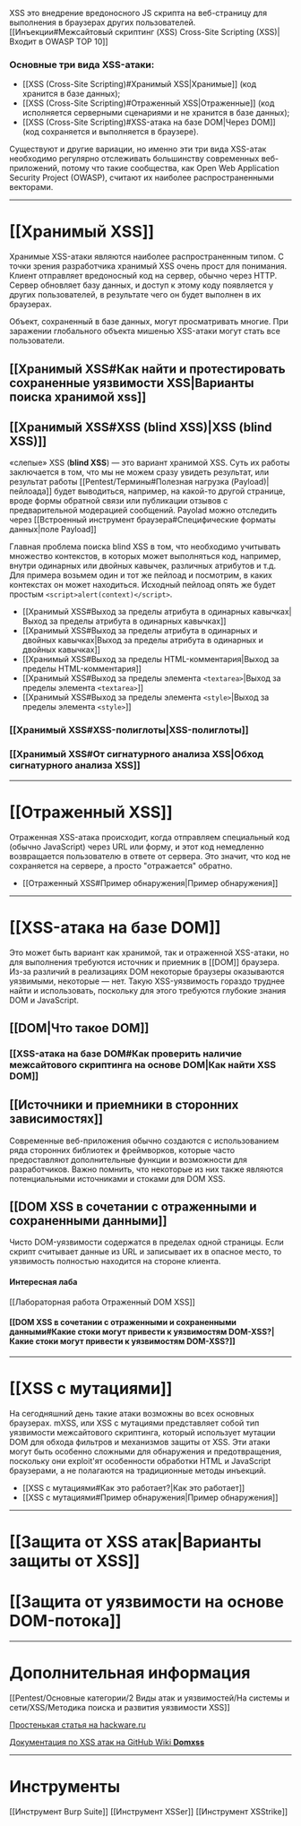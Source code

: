 
XSS это внедрение вредоносного JS скрипта на веб-страницу для выполнения в браузерах других пользователей.
[[Инъекции#Межсайтовый скриптинг (XSS) Cross-Site Scripting (XSS)|Входит в OWASP TOP 10]]


### Основные три вида XSS-атаки:
- [[XSS (Cross-Site Scripting)#Хранимый XSS|Хранимые]] (код хранится в базе данных);
- [[XSS (Cross-Site Scripting)#Отраженный XSS|Отраженные]] (код исполняется серверными сценариями и не хранится в базе данных);
- [[XSS (Cross-Site Scripting)#XSS-атака на базе DOM|Через DOM]] (код сохраняется и выполняется в браузере).

Существуют и другие вариации, но именно эти три вида XSS-атак необходимо регулярно отслеживать большинству современных веб-приложений, потому что такие сообщества, как Open Web Application Security Project (OWASP), считают их наиболее распространенными векторами.

---
# [[Хранимый XSS]]

Хранимые XSS-атаки являются наиболее распространенным типом. С точки зрения разработчика хранимый XSS очень прост для понимания. Клиент отправляет вредоносный код на сервер, обычно через HTTP. Сервер обновляет базу данных, и доступ к этому коду появляется у других пользователей, в результате чего он будет выполнен в их браузерах.

Объект, сохраненный в базе данных, могут просматривать многие. При заражении глобального объекта мишенью XSS-атаки могут стать все пользователи.

## [[Хранимый XSS#Как найти и протестировать сохраненные уязвимости XSS|Варианты поиска хранимой xss]]


## [[Хранимый XSS#XSS (**blind XSS**)|XSS (blind XSS)]]

«слепые» XSS (**blind XSS**) — это вариант хранимой XSS. Суть их работы заключается в том, что мы не можем сразу увидеть результат, или результат работы [[Pentest/Термины#Полезная нагрузка (Payload)|пейлоада]] будет выводиться, например, на какой-то другой странице, вроде формы обратной связи или публикации отзывов с предварительной модерацией сообщений. Payolad можно отследить через [[Встроенный инструмент браузера#Специфические форматы данных|поле Payload]]

Главная проблема поиска blind XSS в том, что необходимо учитывать множество контекстов, в которых может выполняться код, например, внутри одинарных или двойных кавычек, различных атрибутов и т.д. Для примера возьмем один и тот же пейлоад и посмотрим, в каких контекстах он может находиться. Исходный пейлоад опять же будет простым `<script>alert(context)</script>`.

- [[Хранимый XSS#Выход за пределы атрибута в одинарных кавычках|Выход за пределы атрибута в одинарных кавычках]]
- [[Хранимый XSS#Выход за пределы атрибута в одинарных и двойных кавычках|Выход за пределы атрибута в одинарных и двойных кавычках]]
- [[Хранимый XSS#Выход за пределы HTML-комментария|Выход за пределы HTML-комментария]]
- [[Хранимый XSS#Выход за пределы элемента `<textarea>`|Выход за пределы элемента `<textarea>`]]
- [[Хранимый XSS#Выход за пределы элемента `<style>`|Выход за пределы элемента `<style>`]]

### [[Хранимый XSS#XSS-полиглоты|XSS-полиглоты]]

### [[Хранимый XSS#От сигнатурного анализа XSS|Обход сигнатурного анализа XSS]]

----
# [[Отраженный XSS]]

Отраженная XSS-атака происходит, когда отправляем специальный код (обычно JavaScript) через URL или форму, и этот код немедленно возвращается пользователю в ответе от сервера. Это значит, что код не сохраняется на сервере, а просто "отражается" обратно.

- [[Отраженный XSS#Пример обнаружения|Пример обнаружения]]

----
# [[XSS-атака на базе DOM]]

Это может быть вариант как хранимой, так и отраженной XSS-атаки, но для выполнения требуются источник и приемник в [[DOM]] браузера. Из-за различий в реализациях DOM некоторые браузеры оказываются уязвимыми, некоторые — нет. Такую XSS-уязвимость гораздо труднее найти и использовать, поскольку для этого требуются глубокие знания DOM и JavaScript.

## [[DOM|Что такое DOM]]

### [[XSS-атака на базе DOM#Как проверить наличие межсайтового скриптинга на основе DOM|Как найти XSS DOM]]


## [[Источники и приемники в сторонних зависимостях]]

Современные веб-приложения обычно создаются с использованием ряда сторонних библиотек и фреймворков, которые часто предоставляют дополнительные функции и возможности для разработчиков. Важно помнить, что некоторые из них также являются потенциальными источниками и стоками для DOM XSS.

## [[DOM XSS в сочетании с отраженными и сохраненными данными]]

Чисто DOM-уязвимости содержатся в пределах одной страницы. Если скрипт считывает данные из URL и записывает их в опасное место, то уязвимость полностью находится на стороне клиента.
#### Интересная лаба
[[Лабораторная работа Отраженный DOM XSS]]

#### [[DOM XSS в сочетании с отраженными и сохраненными данными#Какие стоки могут привести к уязвимостям DOM-XSS?|Какие стоки могут привести к уязвимостям DOM-XSS?]]

----
# [[XSS с мутациями]]

На сегодняшний день такие атаки возможны во всех основных браузерах. mXSS, или XSS с мутациями представляет собой тип уязвимости межсайтового скриптинга, который использует мутации DOM для обхода фильтров и механизмов защиты от XSS. Эти атаки могут быть особенно сложными для обнаружения и предотвращения, поскольку они exploit'ят особенности обработки HTML и JavaScript браузерами, а не полагаются на традиционные методы инъекций.

- [[XSS с мутациями#Как это работает?|Как это работает]]
- [[XSS с мутациями#Пример обнаружения|Пример обнаружения]]

----
# [[Защита от XSS атак|Варианты защиты от XSS]]
# [[Защита от уязвимости на основе DOM-потока]]


----

# Дополнительная информация

[[Pentest/Основные категории/2 Виды атак и уязвимостей/На системы и сети/XSS/Методика поиска и развития уязвимости XSS]]

[Простенькая статья на hackware.ru](https://hackware.ru/?p=1174)

[Документация по XSS атак на GitHub Wiki **Domxss**](https://github.com/wisec/domxsswiki/wiki)

----
# Инструменты
[[Инструмент Burp Suite]] 
[[Инструмент XSSer]]
[[Инструмент XSStrike]]